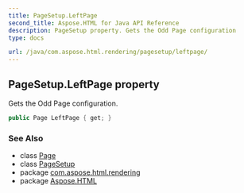 ```yaml
---
title: PageSetup.LeftPage
second_title: Aspose.HTML for Java API Reference
description: PageSetup property. Gets the Odd Page configuration
type: docs

url: /java/com.aspose.html.rendering/pagesetup/leftpage/
---
```

## PageSetup.LeftPage property

Gets the Odd Page configuration.

```java
public Page LeftPage { get; }
```

### See Also

* class [Page](../../../com.aspose.html.drawing/page/)
* class [PageSetup](../)
* package [com.aspose.html.rendering](../../../com.aspose.html.rendering/)
* package [Aspose.HTML](../../../)

